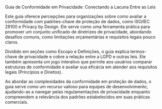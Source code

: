 Guia de Conformidade em Privacidade: Conectando a Lacuna Entre as Leis

Este guia oferece percepções para organizações sobre como avaliar a conformidade com padrões-chave de proteção de dados, como ISO/IEC 29100 e Privacy by Design. Ele serve como uma ferramenta prática para promover um conjunto unificado de diretrizes de privacidade, abordando desafios comuns, como limitações orçamentárias e requisitos legais pouco claros.

Dividido em seções como Escopo e Definições, o guia explica termos-chave de privacidade e cobre a relação entre a LGPD e outras leis. Ele também apresenta um jogo interativo que permite aos usuários comparar estruturas de conformidade e avaliar sua eficácia em atender aos requisitos legais (Princípios e Direitos).

Ao abordar as complexidades da conformidade em proteção de dados, o guia serve como um recurso valioso para equipes de desenvolvimento, ajudando-as a navegar pelas regulamentações de privacidade enquanto compreendem a relevância dos padrões estabelecidos em suas práticas comerciais.
